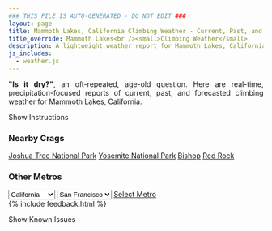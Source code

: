 ```yaml
---
### THIS FILE IS AUTO-GENERATED - DO NOT EDIT ###
layout: page
title: Mammoth Lakes, California Climbing Weather - Current, Past, and Forecasted Report
title_override: Mammoth Lakes<br /><small>Climbing Weather</small>
description: A lightweight weather report for Mammoth Lakes, California. Optimized for slow internet connections.
js_includes:
  - weather.js
---
```


<section class="measure center lh-copy f5-ns f6 ph2 mv4" style="text-align: justify;">
<strong>"Is it dry?"</strong>, an oft-repeated, age-old question. Here are real-time,
precipitation-focused reports of current, past, and forecasted climbing weather for Mammoth Lakes, California.
</section>

<p id="settings-toggle" class="mw5 b center tc hover-light-red black-70 pointer">Show Instructions</p>
<section id="settings" class="overflow-hidden" style="display:none;">
    <div class="mv2 ph2 center">
        <div class="fn f6 tc pv2">
            <p class="measure lh-copy center"><strong>Show/hide hourly forecasts</strong> by clicking the desired day.</p>
            <hr class="mw5 p0 mv2 o-60 b0 bt b--light-red light-red bg-light-red">
            <p class="measure lh-copy center"><strong>Current and Past conditions</strong> are measured by the nearest weather station. <strong>Forecast conditions</strong> are calculated and polled separately.</p>
            <hr class="mw5 p0 mv2 o-60 b0 bt b--light-red light-red bg-light-red">
            <p class="measure lh-copy center"><strong>Having issues?</strong> Try <a id="clear-cache" class="no-underline relative fancy-link light-red hover-light-red" href="#">clearing the local cache</a>.</p>
            <hr class="mw5 p0 mv2 o-60 b0 bt b--light-red light-red bg-light-red">
            <p class="measure lh-copy center">Weather data sourced from <a class="no-underline fancy-link relative light-red" target="_blank" href="https://www.weather.gov/documentation/services-web-api">weather.gov</a>.</p>
        </div>
    </div>
</section>
<section id="weather" data-crag="mammoth-lakes-california" class="mv4-ns mv3 ph2 center"></section>
<section id="nearby" class="tc lh-copy">
  <h3>Nearby Crags</h3>
<a class="nowrap no-underline fancy-link relative light-red mh3" href="/crags/joshua-tree-national-park-california-weather.html">Joshua Tree National Park</a>
<a class="nowrap no-underline fancy-link relative light-red mh3" href="/crags/yosemite-national-park-california-weather.html">Yosemite National Park</a>
<a class="nowrap no-underline fancy-link relative light-red mh3" href="/crags/bishop-california-weather.html">Bishop</a>
<a class="nowrap no-underline fancy-link relative light-red mh3" href="/crags/red-rock-nevada-weather.html">Red Rock</a>
</section>
<section id="nearby" class="tc lh-copy">
  <h3>Other Metros</h3>
  <select class="ma1 bg-near-white pa2" id="stateSel">
    <option value="Texas">Texas</option>
    <option value="Washington">Washington</option>
    <option value="Colorado">Colorado</option>
    <option value="Tennessee">Tennessee</option>
    <option value="Utah">Utah</option>
    <option value="California" selected>California</option>
  </select>
  <select class="ma1 bg-near-white pa2" id="citySel">
    <option value="San Francisco" selected>San Francisco</option>
    <option value="Los Angeles">Los Angeles</option>
  </select>
  <a id="selectMetro" class="f6 link dim ph3 pv2 ma1 dib white bg-light-red" href="/crags/san-francisco-california-weather.html">Select Metro</a>
  <script>
    var states = [];
    states["Texas"] = "Austin"
    states["Washington"] = "Seattle"
    states["Colorado"] = "Denver"
    states["Tennessee"] = "Nashville"
    states["Utah"] = "Salt Lake City"
    states["California"] = "San Francisco|Los Angeles"
  </script>
</section>
{% include feedback.html %}
<p id="issues-toggle" class="mw5 b center tc hover-light-red black-70 pointer">Show Known Issues</p>
<section id="issues" class="overflow-hidden tc f6">
</section>

<script>
  var weekly_REV_58_16 = {"updated":"2021-08-20T21:19:19+00:00","units":"us","forecastGenerator":"BaselineForecastGenerator","generatedAt":"2021-08-21T08:43:48+00:00","updateTime":"2021-08-20T21:19:19+00:00","validTimes":"2021-08-20T15:00:00+00:00/P7DT22H","elevation":{"value":2411.8824,"unitCode":"unit:m"},"periods":[{"number":1,"name":"Overnight","startTime":"2021-08-21T01:00:00-07:00","endTime":"2021-08-21T06:00:00-07:00","isDaytime":false,"temperature":48,"temperatureUnit":"F","temperatureTrend":null,"windSpeed":"10 mph","windDirection":"SW","icon":"https://api.weather.gov/icons/land/night/smoke?size=medium","shortForecast":"Smoke","detailedForecast":"Smoke and haze. Mostly clear, with a low around 48. Southwest wind around 10 mph."},{"number":2,"name":"Saturday","startTime":"2021-08-21T06:00:00-07:00","endTime":"2021-08-21T18:00:00-07:00","isDaytime":true,"temperature":72,"temperatureUnit":"F","temperatureTrend":null,"windSpeed":"10 to 15 mph","windDirection":"SW","icon":"https://api.weather.gov/icons/land/day/smoke?size=medium","shortForecast":"Smoke","detailedForecast":"Smoke and haze. Sunny, with a high near 72. Southwest wind 10 to 15 mph, with gusts as high as 30 mph."},{"number":3,"name":"Saturday Night","startTime":"2021-08-21T18:00:00-07:00","endTime":"2021-08-22T06:00:00-07:00","isDaytime":false,"temperature":46,"temperatureUnit":"F","temperatureTrend":null,"windSpeed":"5 to 15 mph","windDirection":"SW","icon":"https://api.weather.gov/icons/land/night/smoke?size=medium","shortForecast":"Smoke","detailedForecast":"Haze before 11pm, then smoke and haze between 11pm and 5am. Mostly clear, with a low around 46. Southwest wind 5 to 15 mph, with gusts as high as 30 mph."},{"number":4,"name":"Sunday","startTime":"2021-08-22T06:00:00-07:00","endTime":"2021-08-22T18:00:00-07:00","isDaytime":true,"temperature":77,"temperatureUnit":"F","temperatureTrend":null,"windSpeed":"0 to 15 mph","windDirection":"SW","icon":"https://api.weather.gov/icons/land/day/skc?size=medium","shortForecast":"Sunny","detailedForecast":"Sunny, with a high near 77. Southwest wind 0 to 15 mph, with gusts as high as 25 mph."},{"number":5,"name":"Sunday Night","startTime":"2021-08-22T18:00:00-07:00","endTime":"2021-08-23T06:00:00-07:00","isDaytime":false,"temperature":47,"temperatureUnit":"F","temperatureTrend":null,"windSpeed":"5 to 15 mph","windDirection":"SW","icon":"https://api.weather.gov/icons/land/night/few?size=medium","shortForecast":"Mostly Clear","detailedForecast":"Mostly clear, with a low around 47. Southwest wind 5 to 15 mph, with gusts as high as 25 mph."},{"number":6,"name":"Monday","startTime":"2021-08-23T06:00:00-07:00","endTime":"2021-08-23T18:00:00-07:00","isDaytime":true,"temperature":77,"temperatureUnit":"F","temperatureTrend":null,"windSpeed":"5 to 15 mph","windDirection":"SW","icon":"https://api.weather.gov/icons/land/day/skc?size=medium","shortForecast":"Sunny","detailedForecast":"Sunny, with a high near 77. Southwest wind 5 to 15 mph."},{"number":7,"name":"Monday Night","startTime":"2021-08-23T18:00:00-07:00","endTime":"2021-08-24T06:00:00-07:00","isDaytime":false,"temperature":47,"temperatureUnit":"F","temperatureTrend":null,"windSpeed":"5 to 15 mph","windDirection":"SW","icon":"https://api.weather.gov/icons/land/night/few?size=medium","shortForecast":"Mostly Clear","detailedForecast":"Mostly clear, with a low around 47."},{"number":8,"name":"Tuesday","startTime":"2021-08-24T06:00:00-07:00","endTime":"2021-08-24T18:00:00-07:00","isDaytime":true,"temperature":78,"temperatureUnit":"F","temperatureTrend":null,"windSpeed":"5 to 10 mph","windDirection":"SW","icon":"https://api.weather.gov/icons/land/day/skc?size=medium","shortForecast":"Sunny","detailedForecast":"Sunny, with a high near 78."},{"number":9,"name":"Tuesday Night","startTime":"2021-08-24T18:00:00-07:00","endTime":"2021-08-25T06:00:00-07:00","isDaytime":false,"temperature":47,"temperatureUnit":"F","temperatureTrend":null,"windSpeed":"5 to 10 mph","windDirection":"SW","icon":"https://api.weather.gov/icons/land/night/few?size=medium","shortForecast":"Mostly Clear","detailedForecast":"Mostly clear, with a low around 47."},{"number":10,"name":"Wednesday","startTime":"2021-08-25T06:00:00-07:00","endTime":"2021-08-25T18:00:00-07:00","isDaytime":true,"temperature":79,"temperatureUnit":"F","temperatureTrend":null,"windSpeed":"5 to 10 mph","windDirection":"SW","icon":"https://api.weather.gov/icons/land/day/skc?size=medium","shortForecast":"Sunny","detailedForecast":"Sunny, with a high near 79."},{"number":11,"name":"Wednesday Night","startTime":"2021-08-25T18:00:00-07:00","endTime":"2021-08-26T06:00:00-07:00","isDaytime":false,"temperature":51,"temperatureUnit":"F","temperatureTrend":null,"windSpeed":"5 to 10 mph","windDirection":"SW","icon":"https://api.weather.gov/icons/land/night/few?size=medium","shortForecast":"Mostly Clear","detailedForecast":"Mostly clear, with a low around 51."},{"number":12,"name":"Thursday","startTime":"2021-08-26T06:00:00-07:00","endTime":"2021-08-26T18:00:00-07:00","isDaytime":true,"temperature":83,"temperatureUnit":"F","temperatureTrend":null,"windSpeed":"5 to 10 mph","windDirection":"SW","icon":"https://api.weather.gov/icons/land/day/few?size=medium","shortForecast":"Sunny","detailedForecast":"Sunny, with a high near 83."},{"number":13,"name":"Thursday Night","startTime":"2021-08-26T18:00:00-07:00","endTime":"2021-08-27T06:00:00-07:00","isDaytime":false,"temperature":53,"temperatureUnit":"F","temperatureTrend":null,"windSpeed":"5 to 10 mph","windDirection":"SW","icon":"https://api.weather.gov/icons/land/night/few?size=medium","shortForecast":"Mostly Clear","detailedForecast":"Mostly clear, with a low around 53."},{"number":14,"name":"Friday","startTime":"2021-08-27T06:00:00-07:00","endTime":"2021-08-27T18:00:00-07:00","isDaytime":true,"temperature":85,"temperatureUnit":"F","temperatureTrend":null,"windSpeed":"5 to 10 mph","windDirection":"SW","icon":"https://api.weather.gov/icons/land/day/few?size=medium","shortForecast":"Sunny","detailedForecast":"Sunny, with a high near 85."}]}
  var hourly_REV_58_16 = {"@context":["https://geojson.org/geojson-ld/geojson-context.jsonld",{"@version":"1.1","wx":"https://api.weather.gov/ontology#","geo":"http://www.opengis.net/ont/geosparql#","unit":"http://codes.wmo.int/common/unit/","@vocab":"https://api.weather.gov/ontology#"}],"type":"Feature","geometry":{"type":"Polygon","coordinates":[[[-118.9841824,37.6465059],[-118.9792353,37.6245903],[-118.9515481,37.6285075],[-118.9564896,37.650423499999995],[-118.9841824,37.6465059]]]},"properties":{"updated":"2021-08-20T21:19:19+00:00","units":"us","forecastGenerator":"HourlyForecastGenerator","generatedAt":"2021-08-21T08:43:50+00:00","updateTime":"2021-08-20T21:19:19+00:00","validTimes":"2021-08-20T15:00:00+00:00/P7DT22H","elevation":{"value":2411.8824,"unitCode":"unit:m"},"periods":[{"number":1,"name":"","startTime":"2021-08-21T01:00:00-07:00","endTime":"2021-08-21T02:00:00-07:00","isDaytime":false,"temperature":54,"temperatureUnit":"F","temperatureTrend":null,"windSpeed":"10 mph","windDirection":"SW","icon":"https://api.weather.gov/icons/land/night/smoke?size=small","shortForecast":"Smoke","detailedForecast":""},{"number":2,"name":"","startTime":"2021-08-21T02:00:00-07:00","endTime":"2021-08-21T03:00:00-07:00","isDaytime":false,"temperature":53,"temperatureUnit":"F","temperatureTrend":null,"windSpeed":"10 mph","windDirection":"SW","icon":"https://api.weather.gov/icons/land/night/smoke?size=small","shortForecast":"Smoke","detailedForecast":""},{"number":3,"name":"","startTime":"2021-08-21T03:00:00-07:00","endTime":"2021-08-21T04:00:00-07:00","isDaytime":false,"temperature":52,"temperatureUnit":"F","temperatureTrend":null,"windSpeed":"10 mph","windDirection":"SW","icon":"https://api.weather.gov/icons/land/night/smoke?size=small","shortForecast":"Smoke","detailedForecast":""},{"number":4,"name":"","startTime":"2021-08-21T04:00:00-07:00","endTime":"2021-08-21T05:00:00-07:00","isDaytime":false,"temperature":52,"temperatureUnit":"F","temperatureTrend":null,"windSpeed":"10 mph","windDirection":"SW","icon":"https://api.weather.gov/icons/land/night/smoke?size=small","shortForecast":"Smoke","detailedForecast":""},{"number":5,"name":"","startTime":"2021-08-21T05:00:00-07:00","endTime":"2021-08-21T06:00:00-07:00","isDaytime":false,"temperature":51,"temperatureUnit":"F","temperatureTrend":null,"windSpeed":"10 mph","windDirection":"SW","icon":"https://api.weather.gov/icons/land/night/smoke?size=small","shortForecast":"Smoke","detailedForecast":""},{"number":6,"name":"","startTime":"2021-08-21T06:00:00-07:00","endTime":"2021-08-21T07:00:00-07:00","isDaytime":true,"temperature":49,"temperatureUnit":"F","temperatureTrend":null,"windSpeed":"10 mph","windDirection":"SW","icon":"https://api.weather.gov/icons/land/day/smoke?size=small","shortForecast":"Smoke","detailedForecast":""},{"number":7,"name":"","startTime":"2021-08-21T07:00:00-07:00","endTime":"2021-08-21T08:00:00-07:00","isDaytime":true,"temperature":50,"temperatureUnit":"F","temperatureTrend":null,"windSpeed":"10 mph","windDirection":"SW","icon":"https://api.weather.gov/icons/land/day/smoke?size=small","shortForecast":"Smoke","detailedForecast":""},{"number":8,"name":"","startTime":"2021-08-21T08:00:00-07:00","endTime":"2021-08-21T09:00:00-07:00","isDaytime":true,"temperature":56,"temperatureUnit":"F","temperatureTrend":null,"windSpeed":"10 mph","windDirection":"SW","icon":"https://api.weather.gov/icons/land/day/smoke?size=small","shortForecast":"Smoke","detailedForecast":""},{"number":9,"name":"","startTime":"2021-08-21T09:00:00-07:00","endTime":"2021-08-21T10:00:00-07:00","isDaytime":true,"temperature":61,"temperatureUnit":"F","temperatureTrend":null,"windSpeed":"10 mph","windDirection":"SW","icon":"https://api.weather.gov/icons/land/day/smoke?size=small","shortForecast":"Smoke","detailedForecast":""},{"number":10,"name":"","startTime":"2021-08-21T10:00:00-07:00","endTime":"2021-08-21T11:00:00-07:00","isDaytime":true,"temperature":63,"temperatureUnit":"F","temperatureTrend":null,"windSpeed":"10 mph","windDirection":"SW","icon":"https://api.weather.gov/icons/land/day/smoke?size=small","shortForecast":"Smoke","detailedForecast":""},{"number":11,"name":"","startTime":"2021-08-21T11:00:00-07:00","endTime":"2021-08-21T12:00:00-07:00","isDaytime":true,"temperature":65,"temperatureUnit":"F","temperatureTrend":null,"windSpeed":"15 mph","windDirection":"SW","icon":"https://api.weather.gov/icons/land/day/haze?size=small","shortForecast":"Haze","detailedForecast":""},{"number":12,"name":"","startTime":"2021-08-21T12:00:00-07:00","endTime":"2021-08-21T13:00:00-07:00","isDaytime":true,"temperature":67,"temperatureUnit":"F","temperatureTrend":null,"windSpeed":"15 mph","windDirection":"SW","icon":"https://api.weather.gov/icons/land/day/haze?size=small","shortForecast":"Haze","detailedForecast":""},{"number":13,"name":"","startTime":"2021-08-21T13:00:00-07:00","endTime":"2021-08-21T14:00:00-07:00","isDaytime":true,"temperature":69,"temperatureUnit":"F","temperatureTrend":null,"windSpeed":"15 mph","windDirection":"SW","icon":"https://api.weather.gov/icons/land/day/haze?size=small","shortForecast":"Haze","detailedForecast":""},{"number":14,"name":"","startTime":"2021-08-21T14:00:00-07:00","endTime":"2021-08-21T15:00:00-07:00","isDaytime":true,"temperature":70,"temperatureUnit":"F","temperatureTrend":null,"windSpeed":"15 mph","windDirection":"SW","icon":"https://api.weather.gov/icons/land/day/haze?size=small","shortForecast":"Haze","detailedForecast":""},{"number":15,"name":"","startTime":"2021-08-21T15:00:00-07:00","endTime":"2021-08-21T16:00:00-07:00","isDaytime":true,"temperature":70,"temperatureUnit":"F","temperatureTrend":null,"windSpeed":"15 mph","windDirection":"SW","icon":"https://api.weather.gov/icons/land/day/haze?size=small","shortForecast":"Haze","detailedForecast":""},{"number":16,"name":"","startTime":"2021-08-21T16:00:00-07:00","endTime":"2021-08-21T17:00:00-07:00","isDaytime":true,"temperature":69,"temperatureUnit":"F","temperatureTrend":null,"windSpeed":"15 mph","windDirection":"SW","icon":"https://api.weather.gov/icons/land/day/haze?size=small","shortForecast":"Haze","detailedForecast":""},{"number":17,"name":"","startTime":"2021-08-21T17:00:00-07:00","endTime":"2021-08-21T18:00:00-07:00","isDaytime":true,"temperature":68,"temperatureUnit":"F","temperatureTrend":null,"windSpeed":"15 mph","windDirection":"SW","icon":"https://api.weather.gov/icons/land/day/haze?size=small","shortForecast":"Haze","detailedForecast":""},{"number":18,"name":"","startTime":"2021-08-21T18:00:00-07:00","endTime":"2021-08-21T19:00:00-07:00","isDaytime":false,"temperature":66,"temperatureUnit":"F","temperatureTrend":null,"windSpeed":"15 mph","windDirection":"SW","icon":"https://api.weather.gov/icons/land/night/haze?size=small","shortForecast":"Haze","detailedForecast":""},{"number":19,"name":"","startTime":"2021-08-21T19:00:00-07:00","endTime":"2021-08-21T20:00:00-07:00","isDaytime":false,"temperature":63,"temperatureUnit":"F","temperatureTrend":null,"windSpeed":"15 mph","windDirection":"SW","icon":"https://api.weather.gov/icons/land/night/haze?size=small","shortForecast":"Haze","detailedForecast":""},{"number":20,"name":"","startTime":"2021-08-21T20:00:00-07:00","endTime":"2021-08-21T21:00:00-07:00","isDaytime":false,"temperature":60,"temperatureUnit":"F","temperatureTrend":null,"windSpeed":"15 mph","windDirection":"SW","icon":"https://api.weather.gov/icons/land/night/haze?size=small","shortForecast":"Haze","detailedForecast":""},{"number":21,"name":"","startTime":"2021-08-21T21:00:00-07:00","endTime":"2021-08-21T22:00:00-07:00","isDaytime":false,"temperature":58,"temperatureUnit":"F","temperatureTrend":null,"windSpeed":"15 mph","windDirection":"SW","icon":"https://api.weather.gov/icons/land/night/haze?size=small","shortForecast":"Haze","detailedForecast":""},{"number":22,"name":"","startTime":"2021-08-21T22:00:00-07:00","endTime":"2021-08-21T23:00:00-07:00","isDaytime":false,"temperature":56,"temperatureUnit":"F","temperatureTrend":null,"windSpeed":"15 mph","windDirection":"SW","icon":"https://api.weather.gov/icons/land/night/haze?size=small","shortForecast":"Haze","detailedForecast":""},{"number":23,"name":"","startTime":"2021-08-21T23:00:00-07:00","endTime":"2021-08-22T00:00:00-07:00","isDaytime":false,"temperature":55,"temperatureUnit":"F","temperatureTrend":null,"windSpeed":"10 mph","windDirection":"SW","icon":"https://api.weather.gov/icons/land/night/smoke?size=small","shortForecast":"Smoke","detailedForecast":""},{"number":24,"name":"","startTime":"2021-08-22T00:00:00-07:00","endTime":"2021-08-22T01:00:00-07:00","isDaytime":false,"temperature":54,"temperatureUnit":"F","temperatureTrend":null,"windSpeed":"10 mph","windDirection":"SW","icon":"https://api.weather.gov/icons/land/night/smoke?size=small","shortForecast":"Smoke","detailedForecast":""},{"number":25,"name":"","startTime":"2021-08-22T01:00:00-07:00","endTime":"2021-08-22T02:00:00-07:00","isDaytime":false,"temperature":53,"temperatureUnit":"F","temperatureTrend":null,"windSpeed":"10 mph","windDirection":"SW","icon":"https://api.weather.gov/icons/land/night/smoke?size=small","shortForecast":"Smoke","detailedForecast":""},{"number":26,"name":"","startTime":"2021-08-22T02:00:00-07:00","endTime":"2021-08-22T03:00:00-07:00","isDaytime":false,"temperature":52,"temperatureUnit":"F","temperatureTrend":null,"windSpeed":"5 mph","windDirection":"SW","icon":"https://api.weather.gov/icons/land/night/smoke?size=small","shortForecast":"Smoke","detailedForecast":""},{"number":27,"name":"","startTime":"2021-08-22T03:00:00-07:00","endTime":"2021-08-22T04:00:00-07:00","isDaytime":false,"temperature":50,"temperatureUnit":"F","temperatureTrend":null,"windSpeed":"5 mph","windDirection":"SW","icon":"https://api.weather.gov/icons/land/night/smoke?size=small","shortForecast":"Smoke","detailedForecast":""},{"number":28,"name":"","startTime":"2021-08-22T04:00:00-07:00","endTime":"2021-08-22T05:00:00-07:00","isDaytime":false,"temperature":49,"temperatureUnit":"F","temperatureTrend":null,"windSpeed":"5 mph","windDirection":"SW","icon":"https://api.weather.gov/icons/land/night/smoke?size=small","shortForecast":"Smoke","detailedForecast":""},{"number":29,"name":"","startTime":"2021-08-22T05:00:00-07:00","endTime":"2021-08-22T06:00:00-07:00","isDaytime":false,"temperature":49,"temperatureUnit":"F","temperatureTrend":null,"windSpeed":"5 mph","windDirection":"SW","icon":"https://api.weather.gov/icons/land/night/few?size=small","shortForecast":"Mostly Clear","detailedForecast":""},{"number":30,"name":"","startTime":"2021-08-22T06:00:00-07:00","endTime":"2021-08-22T07:00:00-07:00","isDaytime":true,"temperature":50,"temperatureUnit":"F","temperatureTrend":null,"windSpeed":"5 mph","windDirection":"SW","icon":"https://api.weather.gov/icons/land/day/few?size=small","shortForecast":"Sunny","detailedForecast":""},{"number":31,"name":"","startTime":"2021-08-22T07:00:00-07:00","endTime":"2021-08-22T08:00:00-07:00","isDaytime":true,"temperature":53,"temperatureUnit":"F","temperatureTrend":null,"windSpeed":"5 mph","windDirection":"SW","icon":"https://api.weather.gov/icons/land/day/few?size=small","shortForecast":"Sunny","detailedForecast":""},{"number":32,"name":"","startTime":"2021-08-22T08:00:00-07:00","endTime":"2021-08-22T09:00:00-07:00","isDaytime":true,"temperature":57,"temperatureUnit":"F","temperatureTrend":null,"windSpeed":"0 mph","windDirection":"S","icon":"https://api.weather.gov/icons/land/day/skc?size=small","shortForecast":"Sunny","detailedForecast":""},{"number":33,"name":"","startTime":"2021-08-22T09:00:00-07:00","endTime":"2021-08-22T10:00:00-07:00","isDaytime":true,"temperature":61,"temperatureUnit":"F","temperatureTrend":null,"windSpeed":"0 mph","windDirection":"S","icon":"https://api.weather.gov/icons/land/day/skc?size=small","shortForecast":"Sunny","detailedForecast":""},{"number":34,"name":"","startTime":"2021-08-22T10:00:00-07:00","endTime":"2021-08-22T11:00:00-07:00","isDaytime":true,"temperature":65,"temperatureUnit":"F","temperatureTrend":null,"windSpeed":"0 mph","windDirection":"S","icon":"https://api.weather.gov/icons/land/day/skc?size=small","shortForecast":"Sunny","detailedForecast":""},{"number":35,"name":"","startTime":"2021-08-22T11:00:00-07:00","endTime":"2021-08-22T12:00:00-07:00","isDaytime":true,"temperature":69,"temperatureUnit":"F","temperatureTrend":null,"windSpeed":"10 mph","windDirection":"S","icon":"https://api.weather.gov/icons/land/day/skc?size=small","shortForecast":"Sunny","detailedForecast":""},{"number":36,"name":"","startTime":"2021-08-22T12:00:00-07:00","endTime":"2021-08-22T13:00:00-07:00","isDaytime":true,"temperature":72,"temperatureUnit":"F","temperatureTrend":null,"windSpeed":"10 mph","windDirection":"S","icon":"https://api.weather.gov/icons/land/day/skc?size=small","shortForecast":"Sunny","detailedForecast":""},{"number":37,"name":"","startTime":"2021-08-22T13:00:00-07:00","endTime":"2021-08-22T14:00:00-07:00","isDaytime":true,"temperature":73,"temperatureUnit":"F","temperatureTrend":null,"windSpeed":"10 mph","windDirection":"S","icon":"https://api.weather.gov/icons/land/day/skc?size=small","shortForecast":"Sunny","detailedForecast":""},{"number":38,"name":"","startTime":"2021-08-22T14:00:00-07:00","endTime":"2021-08-22T15:00:00-07:00","isDaytime":true,"temperature":74,"temperatureUnit":"F","temperatureTrend":null,"windSpeed":"15 mph","windDirection":"SW","icon":"https://api.weather.gov/icons/land/day/skc?size=small","shortForecast":"Sunny","detailedForecast":""},{"number":39,"name":"","startTime":"2021-08-22T15:00:00-07:00","endTime":"2021-08-22T16:00:00-07:00","isDaytime":true,"temperature":74,"temperatureUnit":"F","temperatureTrend":null,"windSpeed":"15 mph","windDirection":"SW","icon":"https://api.weather.gov/icons/land/day/skc?size=small","shortForecast":"Sunny","detailedForecast":""},{"number":40,"name":"","startTime":"2021-08-22T16:00:00-07:00","endTime":"2021-08-22T17:00:00-07:00","isDaytime":true,"temperature":74,"temperatureUnit":"F","temperatureTrend":null,"windSpeed":"15 mph","windDirection":"SW","icon":"https://api.weather.gov/icons/land/day/skc?size=small","shortForecast":"Sunny","detailedForecast":""},{"number":41,"name":"","startTime":"2021-08-22T17:00:00-07:00","endTime":"2021-08-22T18:00:00-07:00","isDaytime":true,"temperature":72,"temperatureUnit":"F","temperatureTrend":null,"windSpeed":"15 mph","windDirection":"SW","icon":"https://api.weather.gov/icons/land/day/skc?size=small","shortForecast":"Sunny","detailedForecast":""},{"number":42,"name":"","startTime":"2021-08-22T18:00:00-07:00","endTime":"2021-08-22T19:00:00-07:00","isDaytime":false,"temperature":69,"temperatureUnit":"F","temperatureTrend":null,"windSpeed":"15 mph","windDirection":"SW","icon":"https://api.weather.gov/icons/land/night/skc?size=small","shortForecast":"Clear","detailedForecast":""},{"number":43,"name":"","startTime":"2021-08-22T19:00:00-07:00","endTime":"2021-08-22T20:00:00-07:00","isDaytime":false,"temperature":66,"temperatureUnit":"F","temperatureTrend":null,"windSpeed":"15 mph","windDirection":"SW","icon":"https://api.weather.gov/icons/land/night/skc?size=small","shortForecast":"Clear","detailedForecast":""},{"number":44,"name":"","startTime":"2021-08-22T20:00:00-07:00","endTime":"2021-08-22T21:00:00-07:00","isDaytime":false,"temperature":63,"temperatureUnit":"F","temperatureTrend":null,"windSpeed":"15 mph","windDirection":"SW","icon":"https://api.weather.gov/icons/land/night/skc?size=small","shortForecast":"Clear","detailedForecast":""},{"number":45,"name":"","startTime":"2021-08-22T21:00:00-07:00","endTime":"2021-08-22T22:00:00-07:00","isDaytime":false,"temperature":60,"temperatureUnit":"F","temperatureTrend":null,"windSpeed":"15 mph","windDirection":"SW","icon":"https://api.weather.gov/icons/land/night/skc?size=small","shortForecast":"Clear","detailedForecast":""},{"number":46,"name":"","startTime":"2021-08-22T22:00:00-07:00","endTime":"2021-08-22T23:00:00-07:00","isDaytime":false,"temperature":58,"temperatureUnit":"F","temperatureTrend":null,"windSpeed":"15 mph","windDirection":"SW","icon":"https://api.weather.gov/icons/land/night/skc?size=small","shortForecast":"Clear","detailedForecast":""},{"number":47,"name":"","startTime":"2021-08-22T23:00:00-07:00","endTime":"2021-08-23T00:00:00-07:00","isDaytime":false,"temperature":57,"temperatureUnit":"F","temperatureTrend":null,"windSpeed":"5 mph","windDirection":"SW","icon":"https://api.weather.gov/icons/land/night/few?size=small","shortForecast":"Mostly Clear","detailedForecast":""},{"number":48,"name":"","startTime":"2021-08-23T00:00:00-07:00","endTime":"2021-08-23T01:00:00-07:00","isDaytime":false,"temperature":56,"temperatureUnit":"F","temperatureTrend":null,"windSpeed":"5 mph","windDirection":"SW","icon":"https://api.weather.gov/icons/land/night/few?size=small","shortForecast":"Mostly Clear","detailedForecast":""},{"number":49,"name":"","startTime":"2021-08-23T01:00:00-07:00","endTime":"2021-08-23T02:00:00-07:00","isDaytime":false,"temperature":55,"temperatureUnit":"F","temperatureTrend":null,"windSpeed":"5 mph","windDirection":"SW","icon":"https://api.weather.gov/icons/land/night/few?size=small","shortForecast":"Mostly Clear","detailedForecast":""},{"number":50,"name":"","startTime":"2021-08-23T02:00:00-07:00","endTime":"2021-08-23T03:00:00-07:00","isDaytime":false,"temperature":54,"temperatureUnit":"F","temperatureTrend":null,"windSpeed":"5 mph","windDirection":"SW","icon":"https://api.weather.gov/icons/land/night/few?size=small","shortForecast":"Mostly Clear","detailedForecast":""},{"number":51,"name":"","startTime":"2021-08-23T03:00:00-07:00","endTime":"2021-08-23T04:00:00-07:00","isDaytime":false,"temperature":53,"temperatureUnit":"F","temperatureTrend":null,"windSpeed":"5 mph","windDirection":"SW","icon":"https://api.weather.gov/icons/land/night/few?size=small","shortForecast":"Mostly Clear","detailedForecast":""},{"number":52,"name":"","startTime":"2021-08-23T04:00:00-07:00","endTime":"2021-08-23T05:00:00-07:00","isDaytime":false,"temperature":51,"temperatureUnit":"F","temperatureTrend":null,"windSpeed":"5 mph","windDirection":"SW","icon":"https://api.weather.gov/icons/land/night/few?size=small","shortForecast":"Mostly Clear","detailedForecast":""},{"number":53,"name":"","startTime":"2021-08-23T05:00:00-07:00","endTime":"2021-08-23T06:00:00-07:00","isDaytime":false,"temperature":51,"temperatureUnit":"F","temperatureTrend":null,"windSpeed":"5 mph","windDirection":"SW","icon":"https://api.weather.gov/icons/land/night/few?size=small","shortForecast":"Mostly Clear","detailedForecast":""},{"number":54,"name":"","startTime":"2021-08-23T06:00:00-07:00","endTime":"2021-08-23T07:00:00-07:00","isDaytime":true,"temperature":53,"temperatureUnit":"F","temperatureTrend":null,"windSpeed":"5 mph","windDirection":"SW","icon":"https://api.weather.gov/icons/land/day/few?size=small","shortForecast":"Sunny","detailedForecast":""},{"number":55,"name":"","startTime":"2021-08-23T07:00:00-07:00","endTime":"2021-08-23T08:00:00-07:00","isDaytime":true,"temperature":55,"temperatureUnit":"F","temperatureTrend":null,"windSpeed":"5 mph","windDirection":"SW","icon":"https://api.weather.gov/icons/land/day/few?size=small","shortForecast":"Sunny","detailedForecast":""},{"number":56,"name":"","startTime":"2021-08-23T08:00:00-07:00","endTime":"2021-08-23T09:00:00-07:00","isDaytime":true,"temperature":58,"temperatureUnit":"F","temperatureTrend":null,"windSpeed":"5 mph","windDirection":"SW","icon":"https://api.weather.gov/icons/land/day/skc?size=small","shortForecast":"Sunny","detailedForecast":""},{"number":57,"name":"","startTime":"2021-08-23T09:00:00-07:00","endTime":"2021-08-23T10:00:00-07:00","isDaytime":true,"temperature":62,"temperatureUnit":"F","temperatureTrend":null,"windSpeed":"5 mph","windDirection":"SW","icon":"https://api.weather.gov/icons/land/day/skc?size=small","shortForecast":"Sunny","detailedForecast":""},{"number":58,"name":"","startTime":"2021-08-23T10:00:00-07:00","endTime":"2021-08-23T11:00:00-07:00","isDaytime":true,"temperature":66,"temperatureUnit":"F","temperatureTrend":null,"windSpeed":"5 mph","windDirection":"SW","icon":"https://api.weather.gov/icons/land/day/skc?size=small","shortForecast":"Sunny","detailedForecast":""},{"number":59,"name":"","startTime":"2021-08-23T11:00:00-07:00","endTime":"2021-08-23T12:00:00-07:00","isDaytime":true,"temperature":70,"temperatureUnit":"F","temperatureTrend":null,"windSpeed":"5 mph","windDirection":"SW","icon":"https://api.weather.gov/icons/land/day/skc?size=small","shortForecast":"Sunny","detailedForecast":""},{"number":60,"name":"","startTime":"2021-08-23T12:00:00-07:00","endTime":"2021-08-23T13:00:00-07:00","isDaytime":true,"temperature":73,"temperatureUnit":"F","temperatureTrend":null,"windSpeed":"5 mph","windDirection":"SW","icon":"https://api.weather.gov/icons/land/day/skc?size=small","shortForecast":"Sunny","detailedForecast":""},{"number":61,"name":"","startTime":"2021-08-23T13:00:00-07:00","endTime":"2021-08-23T14:00:00-07:00","isDaytime":true,"temperature":75,"temperatureUnit":"F","temperatureTrend":null,"windSpeed":"5 mph","windDirection":"SW","icon":"https://api.weather.gov/icons/land/day/skc?size=small","shortForecast":"Sunny","detailedForecast":""},{"number":62,"name":"","startTime":"2021-08-23T14:00:00-07:00","endTime":"2021-08-23T15:00:00-07:00","isDaytime":true,"temperature":76,"temperatureUnit":"F","temperatureTrend":null,"windSpeed":"10 mph","windDirection":"SW","icon":"https://api.weather.gov/icons/land/day/skc?size=small","shortForecast":"Sunny","detailedForecast":""},{"number":63,"name":"","startTime":"2021-08-23T15:00:00-07:00","endTime":"2021-08-23T16:00:00-07:00","isDaytime":true,"temperature":76,"temperatureUnit":"F","temperatureTrend":null,"windSpeed":"10 mph","windDirection":"SW","icon":"https://api.weather.gov/icons/land/day/skc?size=small","shortForecast":"Sunny","detailedForecast":""},{"number":64,"name":"","startTime":"2021-08-23T16:00:00-07:00","endTime":"2021-08-23T17:00:00-07:00","isDaytime":true,"temperature":76,"temperatureUnit":"F","temperatureTrend":null,"windSpeed":"10 mph","windDirection":"SW","icon":"https://api.weather.gov/icons/land/day/skc?size=small","shortForecast":"Sunny","detailedForecast":""},{"number":65,"name":"","startTime":"2021-08-23T17:00:00-07:00","endTime":"2021-08-23T18:00:00-07:00","isDaytime":true,"temperature":74,"temperatureUnit":"F","temperatureTrend":null,"windSpeed":"15 mph","windDirection":"SW","icon":"https://api.weather.gov/icons/land/day/skc?size=small","shortForecast":"Sunny","detailedForecast":""},{"number":66,"name":"","startTime":"2021-08-23T18:00:00-07:00","endTime":"2021-08-23T19:00:00-07:00","isDaytime":false,"temperature":71,"temperatureUnit":"F","temperatureTrend":null,"windSpeed":"15 mph","windDirection":"SW","icon":"https://api.weather.gov/icons/land/night/skc?size=small","shortForecast":"Clear","detailedForecast":""},{"number":67,"name":"","startTime":"2021-08-23T19:00:00-07:00","endTime":"2021-08-23T20:00:00-07:00","isDaytime":false,"temperature":67,"temperatureUnit":"F","temperatureTrend":null,"windSpeed":"15 mph","windDirection":"SW","icon":"https://api.weather.gov/icons/land/night/skc?size=small","shortForecast":"Clear","detailedForecast":""},{"number":68,"name":"","startTime":"2021-08-23T20:00:00-07:00","endTime":"2021-08-23T21:00:00-07:00","isDaytime":false,"temperature":64,"temperatureUnit":"F","temperatureTrend":null,"windSpeed":"10 mph","windDirection":"SW","icon":"https://api.weather.gov/icons/land/night/skc?size=small","shortForecast":"Clear","detailedForecast":""},{"number":69,"name":"","startTime":"2021-08-23T21:00:00-07:00","endTime":"2021-08-23T22:00:00-07:00","isDaytime":false,"temperature":62,"temperatureUnit":"F","temperatureTrend":null,"windSpeed":"10 mph","windDirection":"SW","icon":"https://api.weather.gov/icons/land/night/skc?size=small","shortForecast":"Clear","detailedForecast":""},{"number":70,"name":"","startTime":"2021-08-23T22:00:00-07:00","endTime":"2021-08-23T23:00:00-07:00","isDaytime":false,"temperature":60,"temperatureUnit":"F","temperatureTrend":null,"windSpeed":"10 mph","windDirection":"SW","icon":"https://api.weather.gov/icons/land/night/skc?size=small","shortForecast":"Clear","detailedForecast":""},{"number":71,"name":"","startTime":"2021-08-23T23:00:00-07:00","endTime":"2021-08-24T00:00:00-07:00","isDaytime":false,"temperature":58,"temperatureUnit":"F","temperatureTrend":null,"windSpeed":"10 mph","windDirection":"SW","icon":"https://api.weather.gov/icons/land/night/few?size=small","shortForecast":"Mostly Clear","detailedForecast":""},{"number":72,"name":"","startTime":"2021-08-24T00:00:00-07:00","endTime":"2021-08-24T01:00:00-07:00","isDaytime":false,"temperature":56,"temperatureUnit":"F","temperatureTrend":null,"windSpeed":"10 mph","windDirection":"SW","icon":"https://api.weather.gov/icons/land/night/few?size=small","shortForecast":"Mostly Clear","detailedForecast":""},{"number":73,"name":"","startTime":"2021-08-24T01:00:00-07:00","endTime":"2021-08-24T02:00:00-07:00","isDaytime":false,"temperature":55,"temperatureUnit":"F","temperatureTrend":null,"windSpeed":"10 mph","windDirection":"SW","icon":"https://api.weather.gov/icons/land/night/few?size=small","shortForecast":"Mostly Clear","detailedForecast":""},{"number":74,"name":"","startTime":"2021-08-24T02:00:00-07:00","endTime":"2021-08-24T03:00:00-07:00","isDaytime":false,"temperature":54,"temperatureUnit":"F","temperatureTrend":null,"windSpeed":"5 mph","windDirection":"SW","icon":"https://api.weather.gov/icons/land/night/few?size=small","shortForecast":"Mostly Clear","detailedForecast":""},{"number":75,"name":"","startTime":"2021-08-24T03:00:00-07:00","endTime":"2021-08-24T04:00:00-07:00","isDaytime":false,"temperature":52,"temperatureUnit":"F","temperatureTrend":null,"windSpeed":"5 mph","windDirection":"SW","icon":"https://api.weather.gov/icons/land/night/few?size=small","shortForecast":"Mostly Clear","detailedForecast":""},{"number":76,"name":"","startTime":"2021-08-24T04:00:00-07:00","endTime":"2021-08-24T05:00:00-07:00","isDaytime":false,"temperature":51,"temperatureUnit":"F","temperatureTrend":null,"windSpeed":"5 mph","windDirection":"SW","icon":"https://api.weather.gov/icons/land/night/few?size=small","shortForecast":"Mostly Clear","detailedForecast":""},{"number":77,"name":"","startTime":"2021-08-24T05:00:00-07:00","endTime":"2021-08-24T06:00:00-07:00","isDaytime":false,"temperature":51,"temperatureUnit":"F","temperatureTrend":null,"windSpeed":"5 mph","windDirection":"SW","icon":"https://api.weather.gov/icons/land/night/few?size=small","shortForecast":"Mostly Clear","detailedForecast":""},{"number":78,"name":"","startTime":"2021-08-24T06:00:00-07:00","endTime":"2021-08-24T07:00:00-07:00","isDaytime":true,"temperature":52,"temperatureUnit":"F","temperatureTrend":null,"windSpeed":"5 mph","windDirection":"SW","icon":"https://api.weather.gov/icons/land/day/few?size=small","shortForecast":"Sunny","detailedForecast":""},{"number":79,"name":"","startTime":"2021-08-24T07:00:00-07:00","endTime":"2021-08-24T08:00:00-07:00","isDaytime":true,"temperature":55,"temperatureUnit":"F","temperatureTrend":null,"windSpeed":"5 mph","windDirection":"SW","icon":"https://api.weather.gov/icons/land/day/few?size=small","shortForecast":"Sunny","detailedForecast":""},{"number":80,"name":"","startTime":"2021-08-24T08:00:00-07:00","endTime":"2021-08-24T09:00:00-07:00","isDaytime":true,"temperature":58,"temperatureUnit":"F","temperatureTrend":null,"windSpeed":"5 mph","windDirection":"SW","icon":"https://api.weather.gov/icons/land/day/skc?size=small","shortForecast":"Sunny","detailedForecast":""},{"number":81,"name":"","startTime":"2021-08-24T09:00:00-07:00","endTime":"2021-08-24T10:00:00-07:00","isDaytime":true,"temperature":62,"temperatureUnit":"F","temperatureTrend":null,"windSpeed":"5 mph","windDirection":"SW","icon":"https://api.weather.gov/icons/land/day/skc?size=small","shortForecast":"Sunny","detailedForecast":""},{"number":82,"name":"","startTime":"2021-08-24T10:00:00-07:00","endTime":"2021-08-24T11:00:00-07:00","isDaytime":true,"temperature":67,"temperatureUnit":"F","temperatureTrend":null,"windSpeed":"5 mph","windDirection":"SW","icon":"https://api.weather.gov/icons/land/day/skc?size=small","shortForecast":"Sunny","detailedForecast":""},{"number":83,"name":"","startTime":"2021-08-24T11:00:00-07:00","endTime":"2021-08-24T12:00:00-07:00","isDaytime":true,"temperature":71,"temperatureUnit":"F","temperatureTrend":null,"windSpeed":"10 mph","windDirection":"SW","icon":"https://api.weather.gov/icons/land/day/skc?size=small","shortForecast":"Sunny","detailedForecast":""},{"number":84,"name":"","startTime":"2021-08-24T12:00:00-07:00","endTime":"2021-08-24T13:00:00-07:00","isDaytime":true,"temperature":74,"temperatureUnit":"F","temperatureTrend":null,"windSpeed":"10 mph","windDirection":"SW","icon":"https://api.weather.gov/icons/land/day/skc?size=small","shortForecast":"Sunny","detailedForecast":""},{"number":85,"name":"","startTime":"2021-08-24T13:00:00-07:00","endTime":"2021-08-24T14:00:00-07:00","isDaytime":true,"temperature":75,"temperatureUnit":"F","temperatureTrend":null,"windSpeed":"10 mph","windDirection":"SW","icon":"https://api.weather.gov/icons/land/day/skc?size=small","shortForecast":"Sunny","detailedForecast":""},{"number":86,"name":"","startTime":"2021-08-24T14:00:00-07:00","endTime":"2021-08-24T15:00:00-07:00","isDaytime":true,"temperature":76,"temperatureUnit":"F","temperatureTrend":null,"windSpeed":"10 mph","windDirection":"SW","icon":"https://api.weather.gov/icons/land/day/skc?size=small","shortForecast":"Sunny","detailedForecast":""},{"number":87,"name":"","startTime":"2021-08-24T15:00:00-07:00","endTime":"2021-08-24T16:00:00-07:00","isDaytime":true,"temperature":77,"temperatureUnit":"F","temperatureTrend":null,"windSpeed":"10 mph","windDirection":"SW","icon":"https://api.weather.gov/icons/land/day/skc?size=small","shortForecast":"Sunny","detailedForecast":""},{"number":88,"name":"","startTime":"2021-08-24T16:00:00-07:00","endTime":"2021-08-24T17:00:00-07:00","isDaytime":true,"temperature":76,"temperatureUnit":"F","temperatureTrend":null,"windSpeed":"10 mph","windDirection":"SW","icon":"https://api.weather.gov/icons/land/day/skc?size=small","shortForecast":"Sunny","detailedForecast":""},{"number":89,"name":"","startTime":"2021-08-24T17:00:00-07:00","endTime":"2021-08-24T18:00:00-07:00","isDaytime":true,"temperature":75,"temperatureUnit":"F","temperatureTrend":null,"windSpeed":"10 mph","windDirection":"SW","icon":"https://api.weather.gov/icons/land/day/skc?size=small","shortForecast":"Sunny","detailedForecast":""},{"number":90,"name":"","startTime":"2021-08-24T18:00:00-07:00","endTime":"2021-08-24T19:00:00-07:00","isDaytime":false,"temperature":72,"temperatureUnit":"F","temperatureTrend":null,"windSpeed":"10 mph","windDirection":"SW","icon":"https://api.weather.gov/icons/land/night/skc?size=small","shortForecast":"Clear","detailedForecast":""},{"number":91,"name":"","startTime":"2021-08-24T19:00:00-07:00","endTime":"2021-08-24T20:00:00-07:00","isDaytime":false,"temperature":68,"temperatureUnit":"F","temperatureTrend":null,"windSpeed":"10 mph","windDirection":"SW","icon":"https://api.weather.gov/icons/land/night/skc?size=small","shortForecast":"Clear","detailedForecast":""},{"number":92,"name":"","startTime":"2021-08-24T20:00:00-07:00","endTime":"2021-08-24T21:00:00-07:00","isDaytime":false,"temperature":64,"temperatureUnit":"F","temperatureTrend":null,"windSpeed":"10 mph","windDirection":"SW","icon":"https://api.weather.gov/icons/land/night/skc?size=small","shortForecast":"Clear","detailedForecast":""},{"number":93,"name":"","startTime":"2021-08-24T21:00:00-07:00","endTime":"2021-08-24T22:00:00-07:00","isDaytime":false,"temperature":62,"temperatureUnit":"F","temperatureTrend":null,"windSpeed":"10 mph","windDirection":"SW","icon":"https://api.weather.gov/icons/land/night/skc?size=small","shortForecast":"Clear","detailedForecast":""},{"number":94,"name":"","startTime":"2021-08-24T22:00:00-07:00","endTime":"2021-08-24T23:00:00-07:00","isDaytime":false,"temperature":60,"temperatureUnit":"F","temperatureTrend":null,"windSpeed":"10 mph","windDirection":"SW","icon":"https://api.weather.gov/icons/land/night/skc?size=small","shortForecast":"Clear","detailedForecast":""},{"number":95,"name":"","startTime":"2021-08-24T23:00:00-07:00","endTime":"2021-08-25T00:00:00-07:00","isDaytime":false,"temperature":59,"temperatureUnit":"F","temperatureTrend":null,"windSpeed":"5 mph","windDirection":"SW","icon":"https://api.weather.gov/icons/land/night/few?size=small","shortForecast":"Mostly Clear","detailedForecast":""},{"number":96,"name":"","startTime":"2021-08-25T00:00:00-07:00","endTime":"2021-08-25T01:00:00-07:00","isDaytime":false,"temperature":58,"temperatureUnit":"F","temperatureTrend":null,"windSpeed":"5 mph","windDirection":"SW","icon":"https://api.weather.gov/icons/land/night/few?size=small","shortForecast":"Mostly Clear","detailedForecast":""},{"number":97,"name":"","startTime":"2021-08-25T01:00:00-07:00","endTime":"2021-08-25T02:00:00-07:00","isDaytime":false,"temperature":56,"temperatureUnit":"F","temperatureTrend":null,"windSpeed":"5 mph","windDirection":"SW","icon":"https://api.weather.gov/icons/land/night/few?size=small","shortForecast":"Mostly Clear","detailedForecast":""},{"number":98,"name":"","startTime":"2021-08-25T02:00:00-07:00","endTime":"2021-08-25T03:00:00-07:00","isDaytime":false,"temperature":55,"temperatureUnit":"F","temperatureTrend":null,"windSpeed":"5 mph","windDirection":"SW","icon":"https://api.weather.gov/icons/land/night/few?size=small","shortForecast":"Mostly Clear","detailedForecast":""},{"number":99,"name":"","startTime":"2021-08-25T03:00:00-07:00","endTime":"2021-08-25T04:00:00-07:00","isDaytime":false,"temperature":53,"temperatureUnit":"F","temperatureTrend":null,"windSpeed":"5 mph","windDirection":"SW","icon":"https://api.weather.gov/icons/land/night/few?size=small","shortForecast":"Mostly Clear","detailedForecast":""},{"number":100,"name":"","startTime":"2021-08-25T04:00:00-07:00","endTime":"2021-08-25T05:00:00-07:00","isDaytime":false,"temperature":52,"temperatureUnit":"F","temperatureTrend":null,"windSpeed":"5 mph","windDirection":"SW","icon":"https://api.weather.gov/icons/land/night/few?size=small","shortForecast":"Mostly Clear","detailedForecast":""},{"number":101,"name":"","startTime":"2021-08-25T05:00:00-07:00","endTime":"2021-08-25T06:00:00-07:00","isDaytime":false,"temperature":52,"temperatureUnit":"F","temperatureTrend":null,"windSpeed":"5 mph","windDirection":"SW","icon":"https://api.weather.gov/icons/land/night/few?size=small","shortForecast":"Mostly Clear","detailedForecast":""},{"number":102,"name":"","startTime":"2021-08-25T06:00:00-07:00","endTime":"2021-08-25T07:00:00-07:00","isDaytime":true,"temperature":53,"temperatureUnit":"F","temperatureTrend":null,"windSpeed":"5 mph","windDirection":"SW","icon":"https://api.weather.gov/icons/land/day/few?size=small","shortForecast":"Sunny","detailedForecast":""},{"number":103,"name":"","startTime":"2021-08-25T07:00:00-07:00","endTime":"2021-08-25T08:00:00-07:00","isDaytime":true,"temperature":56,"temperatureUnit":"F","temperatureTrend":null,"windSpeed":"5 mph","windDirection":"SW","icon":"https://api.weather.gov/icons/land/day/few?size=small","shortForecast":"Sunny","detailedForecast":""},{"number":104,"name":"","startTime":"2021-08-25T08:00:00-07:00","endTime":"2021-08-25T09:00:00-07:00","isDaytime":true,"temperature":59,"temperatureUnit":"F","temperatureTrend":null,"windSpeed":"5 mph","windDirection":"SW","icon":"https://api.weather.gov/icons/land/day/skc?size=small","shortForecast":"Sunny","detailedForecast":""},{"number":105,"name":"","startTime":"2021-08-25T09:00:00-07:00","endTime":"2021-08-25T10:00:00-07:00","isDaytime":true,"temperature":63,"temperatureUnit":"F","temperatureTrend":null,"windSpeed":"5 mph","windDirection":"SW","icon":"https://api.weather.gov/icons/land/day/skc?size=small","shortForecast":"Sunny","detailedForecast":""},{"number":106,"name":"","startTime":"2021-08-25T10:00:00-07:00","endTime":"2021-08-25T11:00:00-07:00","isDaytime":true,"temperature":68,"temperatureUnit":"F","temperatureTrend":null,"windSpeed":"5 mph","windDirection":"SW","icon":"https://api.weather.gov/icons/land/day/skc?size=small","shortForecast":"Sunny","detailedForecast":""},{"number":107,"name":"","startTime":"2021-08-25T11:00:00-07:00","endTime":"2021-08-25T12:00:00-07:00","isDaytime":true,"temperature":72,"temperatureUnit":"F","temperatureTrend":null,"windSpeed":"10 mph","windDirection":"SW","icon":"https://api.weather.gov/icons/land/day/skc?size=small","shortForecast":"Sunny","detailedForecast":""},{"number":108,"name":"","startTime":"2021-08-25T12:00:00-07:00","endTime":"2021-08-25T13:00:00-07:00","isDaytime":true,"temperature":75,"temperatureUnit":"F","temperatureTrend":null,"windSpeed":"10 mph","windDirection":"SW","icon":"https://api.weather.gov/icons/land/day/skc?size=small","shortForecast":"Sunny","detailedForecast":""},{"number":109,"name":"","startTime":"2021-08-25T13:00:00-07:00","endTime":"2021-08-25T14:00:00-07:00","isDaytime":true,"temperature":76,"temperatureUnit":"F","temperatureTrend":null,"windSpeed":"10 mph","windDirection":"SW","icon":"https://api.weather.gov/icons/land/day/skc?size=small","shortForecast":"Sunny","detailedForecast":""},{"number":110,"name":"","startTime":"2021-08-25T14:00:00-07:00","endTime":"2021-08-25T15:00:00-07:00","isDaytime":true,"temperature":77,"temperatureUnit":"F","temperatureTrend":null,"windSpeed":"10 mph","windDirection":"SW","icon":"https://api.weather.gov/icons/land/day/skc?size=small","shortForecast":"Sunny","detailedForecast":""},{"number":111,"name":"","startTime":"2021-08-25T15:00:00-07:00","endTime":"2021-08-25T16:00:00-07:00","isDaytime":true,"temperature":78,"temperatureUnit":"F","temperatureTrend":null,"windSpeed":"10 mph","windDirection":"SW","icon":"https://api.weather.gov/icons/land/day/skc?size=small","shortForecast":"Sunny","detailedForecast":""},{"number":112,"name":"","startTime":"2021-08-25T16:00:00-07:00","endTime":"2021-08-25T17:00:00-07:00","isDaytime":true,"temperature":77,"temperatureUnit":"F","temperatureTrend":null,"windSpeed":"10 mph","windDirection":"SW","icon":"https://api.weather.gov/icons/land/day/skc?size=small","shortForecast":"Sunny","detailedForecast":""},{"number":113,"name":"","startTime":"2021-08-25T17:00:00-07:00","endTime":"2021-08-25T18:00:00-07:00","isDaytime":true,"temperature":76,"temperatureUnit":"F","temperatureTrend":null,"windSpeed":"10 mph","windDirection":"SW","icon":"https://api.weather.gov/icons/land/day/skc?size=small","shortForecast":"Sunny","detailedForecast":""},{"number":114,"name":"","startTime":"2021-08-25T18:00:00-07:00","endTime":"2021-08-25T19:00:00-07:00","isDaytime":false,"temperature":73,"temperatureUnit":"F","temperatureTrend":null,"windSpeed":"10 mph","windDirection":"SW","icon":"https://api.weather.gov/icons/land/night/skc?size=small","shortForecast":"Clear","detailedForecast":""},{"number":115,"name":"","startTime":"2021-08-25T19:00:00-07:00","endTime":"2021-08-25T20:00:00-07:00","isDaytime":false,"temperature":69,"temperatureUnit":"F","temperatureTrend":null,"windSpeed":"10 mph","windDirection":"SW","icon":"https://api.weather.gov/icons/land/night/skc?size=small","shortForecast":"Clear","detailedForecast":""},{"number":116,"name":"","startTime":"2021-08-25T20:00:00-07:00","endTime":"2021-08-25T21:00:00-07:00","isDaytime":false,"temperature":66,"temperatureUnit":"F","temperatureTrend":null,"windSpeed":"5 mph","windDirection":"SW","icon":"https://api.weather.gov/icons/land/night/skc?size=small","shortForecast":"Clear","detailedForecast":""},{"number":117,"name":"","startTime":"2021-08-25T21:00:00-07:00","endTime":"2021-08-25T22:00:00-07:00","isDaytime":false,"temperature":64,"temperatureUnit":"F","temperatureTrend":null,"windSpeed":"5 mph","windDirection":"SW","icon":"https://api.weather.gov/icons/land/night/skc?size=small","shortForecast":"Clear","detailedForecast":""},{"number":118,"name":"","startTime":"2021-08-25T22:00:00-07:00","endTime":"2021-08-25T23:00:00-07:00","isDaytime":false,"temperature":62,"temperatureUnit":"F","temperatureTrend":null,"windSpeed":"5 mph","windDirection":"SW","icon":"https://api.weather.gov/icons/land/night/skc?size=small","shortForecast":"Clear","detailedForecast":""},{"number":119,"name":"","startTime":"2021-08-25T23:00:00-07:00","endTime":"2021-08-26T00:00:00-07:00","isDaytime":false,"temperature":61,"temperatureUnit":"F","temperatureTrend":null,"windSpeed":"5 mph","windDirection":"SW","icon":"https://api.weather.gov/icons/land/night/few?size=small","shortForecast":"Mostly Clear","detailedForecast":""},{"number":120,"name":"","startTime":"2021-08-26T00:00:00-07:00","endTime":"2021-08-26T01:00:00-07:00","isDaytime":false,"temperature":60,"temperatureUnit":"F","temperatureTrend":null,"windSpeed":"5 mph","windDirection":"SW","icon":"https://api.weather.gov/icons/land/night/few?size=small","shortForecast":"Mostly Clear","detailedForecast":""},{"number":121,"name":"","startTime":"2021-08-26T01:00:00-07:00","endTime":"2021-08-26T02:00:00-07:00","isDaytime":false,"temperature":59,"temperatureUnit":"F","temperatureTrend":null,"windSpeed":"5 mph","windDirection":"SW","icon":"https://api.weather.gov/icons/land/night/few?size=small","shortForecast":"Mostly Clear","detailedForecast":""},{"number":122,"name":"","startTime":"2021-08-26T02:00:00-07:00","endTime":"2021-08-26T03:00:00-07:00","isDaytime":false,"temperature":58,"temperatureUnit":"F","temperatureTrend":null,"windSpeed":"5 mph","windDirection":"SW","icon":"https://api.weather.gov/icons/land/night/few?size=small","shortForecast":"Mostly Clear","detailedForecast":""},{"number":123,"name":"","startTime":"2021-08-26T03:00:00-07:00","endTime":"2021-08-26T04:00:00-07:00","isDaytime":false,"temperature":56,"temperatureUnit":"F","temperatureTrend":null,"windSpeed":"5 mph","windDirection":"SW","icon":"https://api.weather.gov/icons/land/night/few?size=small","shortForecast":"Mostly Clear","detailedForecast":""},{"number":124,"name":"","startTime":"2021-08-26T04:00:00-07:00","endTime":"2021-08-26T05:00:00-07:00","isDaytime":false,"temperature":55,"temperatureUnit":"F","temperatureTrend":null,"windSpeed":"5 mph","windDirection":"SW","icon":"https://api.weather.gov/icons/land/night/few?size=small","shortForecast":"Mostly Clear","detailedForecast":""},{"number":125,"name":"","startTime":"2021-08-26T05:00:00-07:00","endTime":"2021-08-26T06:00:00-07:00","isDaytime":false,"temperature":55,"temperatureUnit":"F","temperatureTrend":null,"windSpeed":"5 mph","windDirection":"SW","icon":"https://api.weather.gov/icons/land/night/few?size=small","shortForecast":"Mostly Clear","detailedForecast":""},{"number":126,"name":"","startTime":"2021-08-26T06:00:00-07:00","endTime":"2021-08-26T07:00:00-07:00","isDaytime":true,"temperature":56,"temperatureUnit":"F","temperatureTrend":null,"windSpeed":"5 mph","windDirection":"SW","icon":"https://api.weather.gov/icons/land/day/few?size=small","shortForecast":"Sunny","detailedForecast":""},{"number":127,"name":"","startTime":"2021-08-26T07:00:00-07:00","endTime":"2021-08-26T08:00:00-07:00","isDaytime":true,"temperature":59,"temperatureUnit":"F","temperatureTrend":null,"windSpeed":"5 mph","windDirection":"SW","icon":"https://api.weather.gov/icons/land/day/few?size=small","shortForecast":"Sunny","detailedForecast":""},{"number":128,"name":"","startTime":"2021-08-26T08:00:00-07:00","endTime":"2021-08-26T09:00:00-07:00","isDaytime":true,"temperature":62,"temperatureUnit":"F","temperatureTrend":null,"windSpeed":"5 mph","windDirection":"SW","icon":"https://api.weather.gov/icons/land/day/skc?size=small","shortForecast":"Sunny","detailedForecast":""},{"number":129,"name":"","startTime":"2021-08-26T09:00:00-07:00","endTime":"2021-08-26T10:00:00-07:00","isDaytime":true,"temperature":66,"temperatureUnit":"F","temperatureTrend":null,"windSpeed":"5 mph","windDirection":"SW","icon":"https://api.weather.gov/icons/land/day/skc?size=small","shortForecast":"Sunny","detailedForecast":""},{"number":130,"name":"","startTime":"2021-08-26T10:00:00-07:00","endTime":"2021-08-26T11:00:00-07:00","isDaytime":true,"temperature":70,"temperatureUnit":"F","temperatureTrend":null,"windSpeed":"5 mph","windDirection":"SW","icon":"https://api.weather.gov/icons/land/day/skc?size=small","shortForecast":"Sunny","detailedForecast":""},{"number":131,"name":"","startTime":"2021-08-26T11:00:00-07:00","endTime":"2021-08-26T12:00:00-07:00","isDaytime":true,"temperature":74,"temperatureUnit":"F","temperatureTrend":null,"windSpeed":"5 mph","windDirection":"S","icon":"https://api.weather.gov/icons/land/day/skc?size=small","shortForecast":"Sunny","detailedForecast":""},{"number":132,"name":"","startTime":"2021-08-26T12:00:00-07:00","endTime":"2021-08-26T13:00:00-07:00","isDaytime":true,"temperature":77,"temperatureUnit":"F","temperatureTrend":null,"windSpeed":"5 mph","windDirection":"S","icon":"https://api.weather.gov/icons/land/day/skc?size=small","shortForecast":"Sunny","detailedForecast":""},{"number":133,"name":"","startTime":"2021-08-26T13:00:00-07:00","endTime":"2021-08-26T14:00:00-07:00","isDaytime":true,"temperature":79,"temperatureUnit":"F","temperatureTrend":null,"windSpeed":"5 mph","windDirection":"S","icon":"https://api.weather.gov/icons/land/day/skc?size=small","shortForecast":"Sunny","detailedForecast":""},{"number":134,"name":"","startTime":"2021-08-26T14:00:00-07:00","endTime":"2021-08-26T15:00:00-07:00","isDaytime":true,"temperature":80,"temperatureUnit":"F","temperatureTrend":null,"windSpeed":"10 mph","windDirection":"SW","icon":"https://api.weather.gov/icons/land/day/skc?size=small","shortForecast":"Sunny","detailedForecast":""},{"number":135,"name":"","startTime":"2021-08-26T15:00:00-07:00","endTime":"2021-08-26T16:00:00-07:00","isDaytime":true,"temperature":81,"temperatureUnit":"F","temperatureTrend":null,"windSpeed":"10 mph","windDirection":"SW","icon":"https://api.weather.gov/icons/land/day/skc?size=small","shortForecast":"Sunny","detailedForecast":""},{"number":136,"name":"","startTime":"2021-08-26T16:00:00-07:00","endTime":"2021-08-26T17:00:00-07:00","isDaytime":true,"temperature":80,"temperatureUnit":"F","temperatureTrend":null,"windSpeed":"10 mph","windDirection":"SW","icon":"https://api.weather.gov/icons/land/day/skc?size=small","shortForecast":"Sunny","detailedForecast":""},{"number":137,"name":"","startTime":"2021-08-26T17:00:00-07:00","endTime":"2021-08-26T18:00:00-07:00","isDaytime":true,"temperature":79,"temperatureUnit":"F","temperatureTrend":null,"windSpeed":"10 mph","windDirection":"SW","icon":"https://api.weather.gov/icons/land/day/few?size=small","shortForecast":"Sunny","detailedForecast":""},{"number":138,"name":"","startTime":"2021-08-26T18:00:00-07:00","endTime":"2021-08-26T19:00:00-07:00","isDaytime":false,"temperature":76,"temperatureUnit":"F","temperatureTrend":null,"windSpeed":"10 mph","windDirection":"SW","icon":"https://api.weather.gov/icons/land/night/few?size=small","shortForecast":"Mostly Clear","detailedForecast":""},{"number":139,"name":"","startTime":"2021-08-26T19:00:00-07:00","endTime":"2021-08-26T20:00:00-07:00","isDaytime":false,"temperature":72,"temperatureUnit":"F","temperatureTrend":null,"windSpeed":"10 mph","windDirection":"SW","icon":"https://api.weather.gov/icons/land/night/few?size=small","shortForecast":"Mostly Clear","detailedForecast":""},{"number":140,"name":"","startTime":"2021-08-26T20:00:00-07:00","endTime":"2021-08-26T21:00:00-07:00","isDaytime":false,"temperature":69,"temperatureUnit":"F","temperatureTrend":null,"windSpeed":"5 mph","windDirection":"SW","icon":"https://api.weather.gov/icons/land/night/few?size=small","shortForecast":"Mostly Clear","detailedForecast":""},{"number":141,"name":"","startTime":"2021-08-26T21:00:00-07:00","endTime":"2021-08-26T22:00:00-07:00","isDaytime":false,"temperature":67,"temperatureUnit":"F","temperatureTrend":null,"windSpeed":"5 mph","windDirection":"SW","icon":"https://api.weather.gov/icons/land/night/few?size=small","shortForecast":"Mostly Clear","detailedForecast":""},{"number":142,"name":"","startTime":"2021-08-26T22:00:00-07:00","endTime":"2021-08-26T23:00:00-07:00","isDaytime":false,"temperature":65,"temperatureUnit":"F","temperatureTrend":null,"windSpeed":"5 mph","windDirection":"SW","icon":"https://api.weather.gov/icons/land/night/few?size=small","shortForecast":"Mostly Clear","detailedForecast":""},{"number":143,"name":"","startTime":"2021-08-26T23:00:00-07:00","endTime":"2021-08-27T00:00:00-07:00","isDaytime":false,"temperature":64,"temperatureUnit":"F","temperatureTrend":null,"windSpeed":"5 mph","windDirection":"W","icon":"https://api.weather.gov/icons/land/night/few?size=small","shortForecast":"Mostly Clear","detailedForecast":""},{"number":144,"name":"","startTime":"2021-08-27T00:00:00-07:00","endTime":"2021-08-27T01:00:00-07:00","isDaytime":false,"temperature":63,"temperatureUnit":"F","temperatureTrend":null,"windSpeed":"5 mph","windDirection":"W","icon":"https://api.weather.gov/icons/land/night/few?size=small","shortForecast":"Mostly Clear","detailedForecast":""},{"number":145,"name":"","startTime":"2021-08-27T01:00:00-07:00","endTime":"2021-08-27T02:00:00-07:00","isDaytime":false,"temperature":61,"temperatureUnit":"F","temperatureTrend":null,"windSpeed":"5 mph","windDirection":"W","icon":"https://api.weather.gov/icons/land/night/few?size=small","shortForecast":"Mostly Clear","detailedForecast":""},{"number":146,"name":"","startTime":"2021-08-27T02:00:00-07:00","endTime":"2021-08-27T03:00:00-07:00","isDaytime":false,"temperature":60,"temperatureUnit":"F","temperatureTrend":null,"windSpeed":"5 mph","windDirection":"SW","icon":"https://api.weather.gov/icons/land/night/few?size=small","shortForecast":"Mostly Clear","detailedForecast":""},{"number":147,"name":"","startTime":"2021-08-27T03:00:00-07:00","endTime":"2021-08-27T04:00:00-07:00","isDaytime":false,"temperature":58,"temperatureUnit":"F","temperatureTrend":null,"windSpeed":"5 mph","windDirection":"SW","icon":"https://api.weather.gov/icons/land/night/few?size=small","shortForecast":"Mostly Clear","detailedForecast":""},{"number":148,"name":"","startTime":"2021-08-27T04:00:00-07:00","endTime":"2021-08-27T05:00:00-07:00","isDaytime":false,"temperature":57,"temperatureUnit":"F","temperatureTrend":null,"windSpeed":"5 mph","windDirection":"SW","icon":"https://api.weather.gov/icons/land/night/few?size=small","shortForecast":"Mostly Clear","detailedForecast":""},{"number":149,"name":"","startTime":"2021-08-27T05:00:00-07:00","endTime":"2021-08-27T06:00:00-07:00","isDaytime":false,"temperature":57,"temperatureUnit":"F","temperatureTrend":null,"windSpeed":"5 mph","windDirection":"SW","icon":"https://api.weather.gov/icons/land/night/few?size=small","shortForecast":"Mostly Clear","detailedForecast":""},{"number":150,"name":"","startTime":"2021-08-27T06:00:00-07:00","endTime":"2021-08-27T07:00:00-07:00","isDaytime":true,"temperature":59,"temperatureUnit":"F","temperatureTrend":null,"windSpeed":"5 mph","windDirection":"SW","icon":"https://api.weather.gov/icons/land/day/few?size=small","shortForecast":"Sunny","detailedForecast":""},{"number":151,"name":"","startTime":"2021-08-27T07:00:00-07:00","endTime":"2021-08-27T08:00:00-07:00","isDaytime":true,"temperature":61,"temperatureUnit":"F","temperatureTrend":null,"windSpeed":"5 mph","windDirection":"SW","icon":"https://api.weather.gov/icons/land/day/few?size=small","shortForecast":"Sunny","detailedForecast":""},{"number":152,"name":"","startTime":"2021-08-27T08:00:00-07:00","endTime":"2021-08-27T09:00:00-07:00","isDaytime":true,"temperature":65,"temperatureUnit":"F","temperatureTrend":null,"windSpeed":"5 mph","windDirection":"S","icon":"https://api.weather.gov/icons/land/day/skc?size=small","shortForecast":"Sunny","detailedForecast":""},{"number":153,"name":"","startTime":"2021-08-27T09:00:00-07:00","endTime":"2021-08-27T10:00:00-07:00","isDaytime":true,"temperature":69,"temperatureUnit":"F","temperatureTrend":null,"windSpeed":"5 mph","windDirection":"S","icon":"https://api.weather.gov/icons/land/day/skc?size=small","shortForecast":"Sunny","detailedForecast":""},{"number":154,"name":"","startTime":"2021-08-27T10:00:00-07:00","endTime":"2021-08-27T11:00:00-07:00","isDaytime":true,"temperature":73,"temperatureUnit":"F","temperatureTrend":null,"windSpeed":"5 mph","windDirection":"S","icon":"https://api.weather.gov/icons/land/day/skc?size=small","shortForecast":"Sunny","detailedForecast":""},{"number":155,"name":"","startTime":"2021-08-27T11:00:00-07:00","endTime":"2021-08-27T12:00:00-07:00","isDaytime":true,"temperature":77,"temperatureUnit":"F","temperatureTrend":null,"windSpeed":"5 mph","windDirection":"SE","icon":"https://api.weather.gov/icons/land/day/skc?size=small","shortForecast":"Sunny","detailedForecast":""},{"number":156,"name":"","startTime":"2021-08-27T12:00:00-07:00","endTime":"2021-08-27T13:00:00-07:00","isDaytime":true,"temperature":80,"temperatureUnit":"F","temperatureTrend":null,"windSpeed":"5 mph","windDirection":"SE","icon":"https://api.weather.gov/icons/land/day/skc?size=small","shortForecast":"Sunny","detailedForecast":""}]}}
  var crags_config = [
  {
    "name": "Mammoth Lakes",
    "note": "Volcanic tuff to perfect granite.",
    "mountainProject": "https://www.mountainproject.com/area/106064821/mammoth-lakes-area",
    "station": "C2998",
    "office": "REV/58,16",
    "coordinates": [
      -118.967,
      37.647
    ]
  }
]</script>
